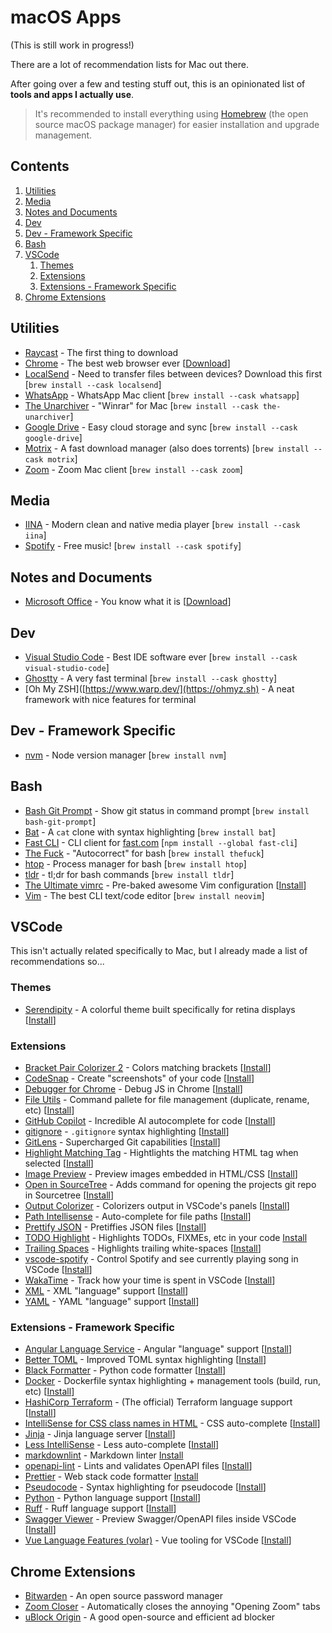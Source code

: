 # macOS Apps
(This is still work in progress!)

There are a lot of recommendation lists for Mac out there.

After going over a few and testing stuff out, this is an opinionated list of **tools and apps I actually use**.

> It's recommended to install everything using [Homebrew](https://brew.sh/) (the open source macOS package manager) for easier installation and upgrade management.

## Contents

1. [Utilities](#utilities)
2. [Media](#media)
3. [Notes and Documents](#notes-and-documents)
4. [Dev](#dev)
5. [Dev - Framework Specific](#dev---framework-specific)
6. [Bash](#bash)
7. [VSCode](#vscode)
   1. [Themes](#themes)
   2. [Extensions](#extensions)
   3. [Extensions - Framework Specific](#extensions---framework-specific)
8. [Chrome Extensions](#chrome-extensions)

## Utilities

- [Raycast](https://www.raycast.com) - The first thing to download
- [Chrome](https://www.google.com/chrome/) - The best web browser ever [[Download](https://www.google.com/chrome/)]
- [LocalSend](https://localsend.org/download) - Need to transfer files between devices? Download this first [`brew install --cask localsend`]
- [WhatsApp](https://www.whatsapp.com/) - WhatsApp Mac client [`brew install --cask whatsapp`]
- [The Unarchiver](https://theunarchiver.com/) - "Winrar" for Mac [`brew install --cask the-unarchiver`]
- [Google Drive](https://www.google.com/drive/) - Easy cloud storage and sync [`brew install --cask google-drive`]
- [Motrix](https://motrix.app/) - A fast download manager (also does torrents) [`brew install --cask motrix`]
- [Zoom](https://zoom.us/) - Zoom Mac client [`brew install --cask zoom`]

## Media

- [IINA](https://iina.io/) - Modern clean and native media player [`brew install --cask iina`]
- [Spotify](https://www.spotify.com/) - Free music! [`brew install --cask spotify`]

## Notes and Documents

- [Microsoft Office](https://www.office.com/) - You know what it is [[Download](https://apps.apple.com/us/app-bundle/microsoft-365/id1450038993?mt=12)]

## Dev

- [Visual Studio Code](https://code.visualstudio.com/) - Best IDE software ever [`brew install --cask visual-studio-code`]
- [Ghostty](https://ghostty.org/) - A very fast terminal [`brew install --cask ghostty`]
- [Oh My ZSH]([https://www.warp.dev/](https://ohmyz.sh) - A neat framework with nice features for terminal

## Dev - Framework Specific

- [nvm](https://github.com/nvm-sh/nvm) - Node version manager [`brew install nvm`]

## Bash

- [Bash Git Prompt](https://github.com/magicmonty/bash-git-prompt) - Show git status in command prompt [`brew install bash-git-prompt`]
- [Bat](https://github.com/sharkdp/bat) - A `cat` clone with syntax highlighting [`brew install bat`]
- [Fast CLI](https://github.com/sindresorhus/fast-cli) - CLI client for [fast.com](https://fast.com) [`npm install --global fast-cli`]
- [The Fuck](https://github.com/nvbn/thefuck) - "Autocorrect" for bash [`brew install thefuck`]
- [htop](https://htop.dev/) - Process manager for bash [`brew install htop`]
- [tldr](https://github.com/tldr-pages/tldr) - tl;dr for bash commands [`brew install tldr`]
- [The Ultimate vimrc](https://github.com/amix/vimrc) - Pre-baked awesome Vim configuration [[Install](https://github.com/amix/vimrc#how-to-install-the-awesome-version)]
- [Vim](https://neovim.io/) - The best CLI text/code editor [`brew install neovim`]

## VSCode

This isn't actually related specifically to Mac, but I already made a list of recommendations so...

### Themes

- [Serendipity](https://marketplace.visualstudio.com/items?itemName=wicked-labs.wvsc-serendipity) - A colorful theme built specifically for retina displays [[Install](vscode:extension/wicked-labs.wvsc-serendipity)]

### Extensions

- [Bracket Pair Colorizer 2](https://marketplace.visualstudio.com/items?itemName=CoenraadS.bracket-pair-colorizer-2) - Colors matching brackets [[Install](vscode:extension/CoenraadS.bracket-pair-colorizer-2)]
- [CodeSnap](https://marketplace.visualstudio.com/items?itemName=adpyke.codesnap) - Create "screenshots" of your code [[Install](vscode:extension/adpyke.codesnap)]
- [Debugger for Chrome](https://marketplace.visualstudio.com/items?itemName=msjsdiag.debugger-for-chrome) - Debug JS in Chrome [[Install](vscode:extension/msjsdiag.debugger-for-chrome)]
- [File Utils](https://marketplace.visualstudio.com/items?itemName=sleistner.vscode-fileutils) - Command pallete for file management (duplicate, rename, etc) [[Install](vscode:extension/sleistner.vscode-fileutils)]
- [GitHub Copilot](https://copilot.github.com/) - Incredible AI autocomplete for code [[Install](vscode:extension/github.copilot)]
- [gitignore](https://marketplace.visualstudio.com/items?itemName=codezombiech.gitignore) - `.gitignore` syntax highlighting [[Install](vscode:extension/codezombiech.gitignore)]
- [GitLens](https://marketplace.visualstudio.com/items?itemName=eamodio.gitlens) - Supercharged Git capabilities [[Install](vscode:extension/eamodio.gitlens)]
- [Highlight Matching Tag](https://marketplace.visualstudio.com/items?itemName=vincaslt.highlight-matching-tag) - Hightlights the matching HTML tag when selected [[Install](vscode:extension/vincaslt.highlight-matching-tag)]
- [Image Preview](https://marketplace.visualstudio.com/items?itemName=kisstkondoros.vscode-gutter-preview) - Preview images embedded in HTML/CSS [[Install](vscode:extension/kisstkondoros.vscode-gutter-preview)]
- [Open in SourceTree](https://marketplace.visualstudio.com/items?itemName=morrislaptop.vscode-open-in-sourcetree) - Adds command for opening the projects git repo in Sourcetree [[Install](vscode:extension/morrislaptop.vscode-open-in-sourcetree)]
- [Output Colorizer](https://marketplace.visualstudio.com/items?itemName=IBM.output-colorizer) - Colorizers output in VSCode's panels [[Install](vscode:extension/IBM.output-colorizer)]
- [Path Intellisense](https://marketplace.visualstudio.com/items?itemName=christian-kohler.path-intellisense) - Auto-complete for file paths [[Install](vscode:extension/christian-kohler.path-intellisense)]
- [Prettify JSON](https://marketplace.visualstudio.com/items?itemName=mohsen1.prettify-json) - Pretiffies JSON files [[Install](vscode:extension/mohsen1.prettify-json)]
- [TODO Highlight](https://marketplace.visualstudio.com/items?itemName=wayou.vscode-todo-highlight) - Highlights TODOs, FIXMEs, etc in your code [Install](vscode:extension/wayou.vscode-todo-highlight)
- [Trailing Spaces](https://marketplace.visualstudio.com/items?itemName=shardulm94.trailing-spaces) - Highlights trailing white-spaces [[Install](vscode:extension/shardulm94.trailing-spaces)]
- [vscode-spotify](https://marketplace.visualstudio.com/items?itemName=shyykoserhiy.vscode-spotify) - Control Spotify and see currently playing song in VSCode [[Install](vscode:extension/shyykoserhiy.vscode-spotify)]
- [WakaTime](https://wakatime.com/) - Track how your time is spent in VSCode [[Install](vscode:extension/WakaTime.vscode-wakatime)]
- [XML](https://marketplace.visualstudio.com/items?itemName=redhat.vscode-xml) - XML "language" support [[Install](vscode:extension/redhat.vscode-xml)]
- [YAML](https://marketplace.visualstudio.com/items?itemName=redhat.vscode-yaml) - YAML "language" support [[Install](vscode:extension/redhat.vscode-yaml)]

### Extensions - Framework Specific

- [Angular Language Service](https://marketplace.visualstudio.com/items?itemName=Angular.ng-template) - Angular "language" support [[Install](vscode:extension/Angular.ng-template)]
- [Better TOML](https://marketplace.visualstudio.com/items?itemName=bungcip.better-toml) - Improved TOML syntax highlighting [[Install](vscode:extension/bungcip.better-toml)]
- [Black Formatter](https://marketplace.visualstudio.com/items?itemName=ms-python.black-formatter) - Python code formatter [[Install](vscode:extension/ms-python.black-formatter)]
- [Docker](https://marketplace.visualstudio.com/items?itemName=ms-azuretools.vscode-docker) - Dockerfile syntax highlighting + management tools (build, run, etc) [[Install](vscode:extension/ms-azuretools.vscode-docker)]
- [HashiCorp Terraform](https://marketplace.visualstudio.com/items?itemName=HashiCorp.terraform) - (The official) Terraform language support [[Install](vscode:extension/HashiCorp.terraform)]
- [IntelliSense for CSS class names in HTML](https://marketplace.visualstudio.com/items?itemName=Zignd.html-css-class-completion) - CSS auto-complete [[Install](vscode:extension/Zignd.html-css-class-completion)]
- [Jinja](https://marketplace.visualstudio.com/items?itemName=wholroyd.jinja) - Jinja language server [[Install](vscode:extension/wholroyd.jinja)]
- [Less IntelliSense](https://marketplace.visualstudio.com/items?itemName=mrmlnc.vscode-less) - Less auto-complete [[Install](vscode:extension/mrmlnc.vscode-less)]
- [markdownlint](https://marketplace.visualstudio.com/items?itemName=DavidAnson.vscode-markdownlint) - Markdown linter [Install](vscode:extension/DavidAnson.vscode-markdownlint)
- [openapi-lint](https://marketplace.visualstudio.com/items?itemName=mermade.openapi-lint) - Lints and validates OpenAPI files [[Install](vscode:extension/mermade.openapi-lint)]
- [Prettier](https://marketplace.visualstudio.com/items?itemName=esbenp.prettier-vscode) - Web stack code formatter [Install](vscode:extension/esbenp.prettier-vscode)
- [Pseudocode](https://marketplace.visualstudio.com/items?itemName=willumz.generic-pseudocode) - Syntax highlighting for pseudocode [[Install](vscode:extension/willumz.generic-pseudocode)]
- [Python](https://marketplace.visualstudio.com/items?itemName=ms-python.python) - Python language support [[Install](vscode:extension/ms-python.python)]
- [Ruff](https://marketplace.visualstudio.com/items?itemName=charliermarsh.ruff) - Ruff language support [[Install](vscode:extension/charliermarsh.ruff)]
- [Swagger Viewer](https://marketplace.visualstudio.com/items?itemName=Arjun.swagger-viewer) - Preview Swagger/OpenAPI files inside VSCode [[Install](vscode:extension/Arjun.swagger-viewer)]
- [Vue Language Features (volar)](https://marketplace.visualstudio.com/items?itemName=Vue.volar) - Vue tooling for VSCode [[Install](vscode:extension/Vue.volar)]

## Chrome Extensions

- [Bitwarden](https://chrome.google.com/webstore/detail/bitwarden-free-password-m/nngceckbapebfimnlniiiahkandclblb?hl=en) - An open source password manager
- [Zoom Closer](https://chrome.google.com/webstore/detail/zoom-closer/appjbedfhcmpknanmbndpojcllfaemal?hl=en) - Automatically closes the annoying "Opening Zoom" tabs
- [uBlock Origin](https://chrome.google.com/webstore/detail/ublock-origin/cjpalhdlnbpafiamejdnhcphjbkeiagm?hl=en) - A good open-source and efficient ad blocker
